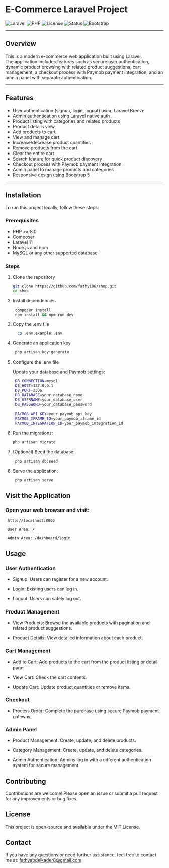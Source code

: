 # E-Commerce Laravel Project

![Laravel](https://img.shields.io/badge/Laravel-11-red)
![PHP](https://img.shields.io/badge/PHP-8.1-blue)
![License](https://img.shields.io/badge/license-MIT-green)
![Status](https://img.shields.io/badge/status-Active-brightgreen)
![Bootstrap](https://img.shields.io/badge/Bootstrap-5-blueviolet)

---

## Overview
This is a modern e-commerce web application built using Laravel.  
The application includes features such as secure user authentication, dynamic product browsing with related product suggestions, cart management, a checkout process with Paymob payment integration, and an admin panel with separate authentication.

---

## Features

- User authentication (signup, login, logout) using Laravel Breeze
- Admin authentication using Laravel native auth
- Product listing with categories and related products
- Product details view
- Add products to cart
- View and manage cart
- Increase/decrease product quantities
- Remove products from the cart
- Clear the entire cart
- Search feature for quick product discovery
- Checkout process with Paymob payment integration
- Admin panel to manage products and categories
- Responsive design using Bootstrap 5

---

## Installation

To run this project locally, follow these steps:

### Prerequisites

- PHP >= 8.0
- Composer
- Laravel 11
- Node.js and npm
- MySQL or any other supported database

### Steps

1. Clone the repository

   ```bash
   git clone https://github.com/fathy196/shop.git
   cd shop
2. Install dependencies
 
   ```bash
    composer install
    npm install && npm run dev
3. Copy the .env file   

   ```bash
     cp .env.example .env
4. Generate an application key

   ```bash
    php artisan key:generate
5. Configure the .env file

    Update your database and Paymob settings:
   ```bash
    DB_CONNECTION=mysql
    DB_HOST=127.0.0.1
    DB_PORT=3306
    DB_DATABASE=your_database_name
    DB_USERNAME=your_database_user
    DB_PASSWORD=your_database_password
    
    PAYMOB_API_KEY=your_paymob_api_key
    PAYMOB_IFRAME_ID=your_paymob_iframe_id
    PAYMOB_INTEGRATION_ID=your_paymob_integration_id
6. Run the migrations:

   ```bash
   php artisan migrate
7. (Optional) Seed the database:

   ```bash
    php artisan db:seed
8. Serve the application:
  
   ```bash
    php artisan serve

## Visit the Application
 ### Open your web browser and visit:
 
   

     http://localhost:8000
    
     User Area: /
    
     Admin Area: /dashboard/login

## Usage
### User Authentication
- Signup: Users can register for a new account.

- Login: Existing users can log in.

- Logout: Users can safely log out.

### Product Management
- View Products: Browse the available products with pagination and related product suggestions.

- Product Details: View detailed information about each product.

### Cart Management
- Add to Cart: Add products to the cart from the product listing or detail page.

- View Cart: Check the cart contents.

- Update Cart: Update product quantities or remove items.


### Checkout
- Process Order: Complete the purchase using secure Paymob payment gateway.

### Admin Panel
- Product Management: Create, update, and delete products.

- Category Management: Create, update, and delete categories.

- Admin Authentication: Admins log in with a different authentication system for secure management.

## Contributing
Contributions are welcome!
Please open an issue or submit a pull request for any improvements or bug fixes.

## License
This project is open-source and available under the MIT License.

## Contact
If you have any questions or need further assistance, feel free to contact me at:
fathyabdelkader8@gmail.com
